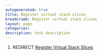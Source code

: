 ```yaml
---
autogenerated: true
title: Register virtual stack slices
breadcrumb: Register virtual stack slices
layout: page
categories: 
description: test description
---
```


1.  REDIRECT [Register Virtual Stack Slices](Register_Virtual_Stack_Slices "wikilink")
